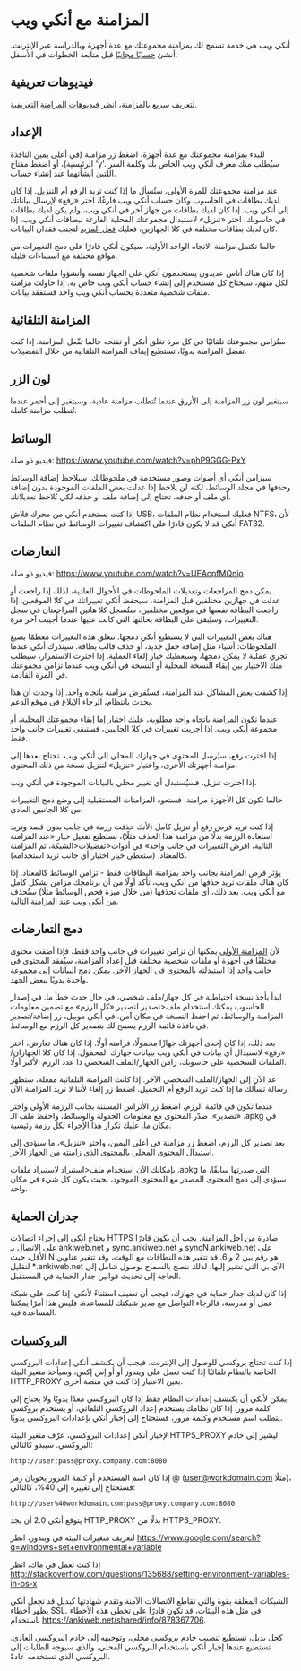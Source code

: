 # المزامنة مع أنكي ويب

أنكي ويب هي خدمة تسمح لك بمزامنة مجموعتك مع عدة أجهزة وبالدراسة عبر الإنترنت.
أنشئ [حسابًا مجانيًا](https://ankiweb.net/) قبل متابعة الخطوات في الأسفل.

## فيديوهات تعريفية

لتعريف سريع بالمزامنة، انظر
[فيديوهات المزامنة التعريفية](https://www.youtube.com/watch?v=YkiM4DPzSVc&list=PLGgmaKOIHykFoomqkBJAyGiDQ2kyiuTao&yt:cc=on).

## الإعداد

للبدء بمزامنة مجموعتك مع عدة أجهزة، اضغظ زر مزامنة (في أعلى يمين النافذة الرئيسية)،
أو اضغط مفتاح 'y'. سيُطلب منك معرف أنكي ويب الخاص بك وكلمة السر اللتين أنشأتهما
عند إنشاء حساب.

عند مزامنة مجموعتك للمرة الأولى، ستُسأل ما إذا كنت تريد الرفع أم التنزيل. إذا كان لديك
بطاقات في الحاسوب وكان حساب أنكي ويب فارغًا، اختر «رفع» لإرسال بياناتك إلى أنكي ويب.
إذا كان لديك بطاقات من جهاز آخر في أنكي ويب، ولم يكن لديك بطاقات في حاسوبك، اختر
«تنزيل» لاستبدال مجموعتك المحلية الفارغة ببطاقات أنكي ويب. إذا كان لديك بطاقات مختلفة في كلا
الجهازين، فعليك [فعل المزيد](#دمج-التعارضات) لتجنب فقدان البيانات.

حالما تكتمل مزامنة الاتجاه الواحد الأولية، سيكون أنكي قادرًا على دمج التغييرات
من مواقع مختلفة مع استثناءات قليلة.

إذا كان هناك أناس عديدون يستخدمون أنكي على الجهاز نفسه وأنشؤوا ملفات شخصية لكل منهم،
سيحتاج كل مستخدم إلى إنشاء حساب أنكي ويب خاص به. إذا حاولت مزامنة ملفات شخصية متعددة
بحساب أنكي ويب واحد فستفقد بيانات.

## المزامنة التلقائية

ستُزامن مجموعتك تلقائيًا في كل مرة تغلق أنكي أو تفتحه حالما تفّعل المزامنة.
إذا كنت تفضل المزامنة يدويًا، تستطيع إيقاف المزامنة التلقائية من خلال التفضيلات.

## لون الزر

سيتغير لون زر المزامنة إلى الأزرق عندما تُتطلب مزامنة عادية، وسيتغير إلى أحمر
عندما تُتطلب مزامنة كاملة.

## الوسائط

فيديو ذو صلة: https://www.youtube.com/watch?v=phP9GGG-PxY

سيزامن أنكي أي أصوات وصور مستخدمة في ملحوظاتك. سيلاحظ إضافة الوسائط وحذفها في مجلد الوسائط،
لكنه لن يلاحظ إذا عدلت بعض الملفات الموجودة بدون إضافة أي ملف أو حذفه. تحتاج إلى إضافة ملف أو حذفه
لكي تُلاحظ تعديلاتك.

إذا كنت تستخدم أنكي من محرك فلاش USB، فعليك استخدام نظام الملفات NTFS، لأن أنكي قد
لا يكون قادرًا على اكتشاف تغييرات الوسائط في نظام الملفات FAT32.

##  التعارضات

فيديو ذو صلة: https://www.youtube.com/watch?v=UEAcpfMQnjo

يمكن دمج المراجعات وتعديلات الملحوظات في الأحوال العادية، لذلك إذا راجعت أو عدلت
في جهازين مختلفين قبل المزامنة، سيحفظ أنكي تغييراتك في كلا الموقعين. إذا راجعت
البطاقة نفسها في موقعين مختلفين، ستُسجل كلا هاتين المراجعتان في سجل التغييرات،
وسيُبقى على البطاقة بحالتها التي كانت عليها  عندما أُجيبت آخر مرة.

هناك بعض التغييرات التي لا يستطيع أنكي دمجها. تتعلق هذه التغييرات معظمًا بصيغ الملحوظات:
أشياء مثل إضافة حقل جديد، أو حذف قالب بطاقة. سينذرك أنكي عندما تجري عملية لا يمكن دمجها،
وسيعطيك خيار إلغاء العملية. إذا اخترت الاستمرار، سيطلب منك الاختيار بين إبقاء النسخة المحلية
أو النسخة في أنكي ويب عندما تزامن مجموعتك في المرة القادمة.

إذا كشفت بعض المشاكل عند المزامنة، فستُفرض مزامنة باتجاه واحد. إذا وجدت أن هذا يحدث بانتظام،
الرجاء الإبلاغ في موقع الدعم.

عندما تكون المزامنة باتجاه واحد مطلوبة، عليك اختيار إما إبقاء مجموعتك المحلية، أو مجموعة
أنكي ويب. إذا أجريت تغييرات في كلا الجانبين، فستبقى تغييرات جانب واحد فقط.

إذا اخترت رفع، سيُرسل المحتوى في جهازك المحلي إلى أنكي ويب. تحتاج بعدها إلى مزامنة
أجهزتك الأخرى، واختيار «تنزيل» لتنزيل نسخة من ذلك المحتوى.

إذا اخترت تنزيل، فسيُستبدل أي تغيير محلي بالبيانات الموجودة في أنكي ويب.

حالما تكون كل الأجهزة مزامنة، فستعود المزامنات المستقبلية إلى وضع دمج التغييرات من
كلا الجانبين العادي.

إذا كنت تريد فرض رفع أو تنزيل كامل (لأنك حذفت رزمة في جانب بدون قصد وتريد استعادة الرزمة
بدلًا من مزامنة هذا الحذف مثلًا)، تستطيع تفعيل خيار «عند المزامنة التالية، افرض التغييرات في جانب واحد»
في أدوات&lt;تفضيلات&lt;الشبكة، ثم المزامنة كالمعتاد. (ستعطى خيار اختيار أي جانب تريد استخدامه).

يؤثر فرض المزامنة بجانب واحد بمزامنة البطاقات فقط - تزامن الوسائط كالمعتاد.
إذا كان هناك ملفات تريد حذفها من أنكي ويب، تأكد أولًا من أن برنامجك مزامن بشكل
كامل مع أنكي ويب. بعد ذلك، أي ملفات تحذفها (من خلال ميزة فحص الوسائط مثلًا) ستُحذف
من أنكي ويب عند المزامنة التالية.

## دمج التعارضات

لأن [المزامنة الأولى](#الإعداد) يمكنها أن تزامن تغييرات في جانب واحد فقط، فإذا أضفت محتوى
مختلفًا في أجهزة أو ملفات شخصية مختلفة قبل إعداد المزامنة، سيٌفقد المحتوى في جانب واحد
إذا استبدلته بالمحتوى في الجهاز الآخر. يمكن دمج البيانات إلى مجموعة واحدة يدويًا ببعض الجهد.

ابدأ بأخذ نسخة احتياطية في كل جهاز/ملف شخصي، في حال حدث خطأ ما. في إصدار الحاسوب
يمكنك استخدام ملف&lt;تصدير لتصدير «كل الرزم» مع تضمين معلومات المزامنة والوسائط،
ثم احفظ النسخة في مكان آمن. في أنكي موبيل، زر إضافة/تصدير في نافذة قائمة الرزم يسمح لك
بتصدير كل الرزم مع الوسائط.

بعد ذلك، إذا كان إحدى أجهزتك جهازًا محمولًا، فزامنه أولًا. إذا كان هناك تعارض، اختر
«رفع» لاستبدال أي بيانات في أنكي ويب ببيانات جهازك المحمول. إذا كان
كلا الجهازان/الملفات الشخصية على حاسوبك، زامن الجهاز/الملف الشخصي ذا عدد الرزم
الأكبر أولًا.

عد الآن إلى الجهاز/الملف الشخصي الآخر. إذا كانت المزامنة التلقائية مفعلة، ستظهر رسالة
تسألك ما إذا كنت تريد الرفع أم التحميل. اضغط زر إلغاء لأننا لا نريد المزامنة الآن.

عندما تكون في قائمة الرزم، اضغط زر الأتراس المسننة بجانب الرزمة الأولى واختر «تصدير».
صدّر المحتوى مع معلومات الجدولة والوسائط، واحفظ ملف الـ .apkg في مكان ما. عليك
تكرار هذا الإجراء لكل رزمة رئيسية.

بعد تصدير كل الرزم، اضغظ زر مزامنة في أعلى اليمين، واختر «تنزيل»، ما سيؤدي إلى
استبدال المحتوى المحلي بالمحتوى الذي زامنته من الجهاز الآخر.

بإمكانك الآن استخدام ملف&lt;استيراد لاستيراد ملفات .apkg التي صدرتها سابقًا، ما سيؤدي
إلى دمج المحتوى المصدر مع المحتوى الموجود، بحيث يكون كل شيء في مكان واحد.

## جدران الحماية

يحتاج أنكي إلى إجراء اتصالات HTTPS صادرة من أجل المزامنة. يجب أن يكون قادرًا على
الاتصال بـ ankiweb.net و sync.ankiweb.net و syncN.ankiweb.net على الأقل،
حيث N هو رقم بين 2 و 6. قد تتغير هذه النطاقات مع الوقت، وقد تتغير عناوين الآي بي التي تشير إليها،
لذلك ننصح بالسماح بوصول شامل إلى <span dir="ltr">\*.ankiweb.net</span> لتقليل الحاجة إلى تحديث قوانين جدار الحماية
في المستقبل.

إذا كان لديك جدار حماية في جهازك، فيجب أن تضيف استثناءً لأنكي. إذا كنت على شبكة عمل أو مدرسة،
فالرجاء التواصل مع مدير شبكتك للمساعدة، فليس هذا أمرًا يمكننا المساعدة فيه.

## البروكسيات

إذا كنت تحتاج بروكسي للوصول إلى الإنترنت، فيجب أن يكتشف أنكي إعدادات البروكسي الخاصة بالنظام
تلقائيًا إذا كنت تعمل على ويندوز أو أو إس إكس، وسيأخذ متغير البيئة HTTP_PROXY بعين الاعتبار
إذا كنت في منصة أخرى.

يمكن لأنكي أن يكتشف إعدادات النظام فقط إذا كان البروكسي معدًا يدويًا ولا يحتاج إلى كلمة مرور.
إذا كان نظامك يستخدم إعداد البروكسي التلقائي، أو يستخدم بروكسي يتطلب اسم مستخدم وكلمة مرور،
فستحتاج إلى إخبار أنكي بإعدادات البروكسي يدويًا.

لإخبار أنكي إعدادات البروكسي، عرّف متغير البيئة HTTPS_PROXY ليشير إلى خادم البروكسي.
سيبدو كالتالي:

<div dir="ltr">

    http://user:pass@proxy.company.com:8080
</div>

إذا كان اسم المستخدم أو كلمة المرور يحويان رمز @ (<user@workdomain.com> مثلًا)،
فستحتاج إلى تغييره إلى <span dir="ltr">%40</span>، كالتالي:

<div dir="ltr">

    http://user%40workdomain.com:pass@proxy.company.com:8080
</div>

يتوقع أنكي 2.0 أن يجد HTTP_PROXY بدلًا من HTTPS_PROXY.

لتعريف متغيرات البيئة في ويندوز، انظر
<https://www.google.com/search?q=windows+set+environmental+variable>

إذا كنت تعمل في ماك، انظر
<http://stackoverflow.com/questions/135688/setting-environment-variables-in-os-x>

الشبكات المغلقة بقوة والتي تقاطع الاتصالات الآمنة وتقدم شهادتها كبديل قد تجعل أنكي
يظهر أخطاء SSL. في مثل هذه البيئات، قد تكون قادرًا على تخطي هذه الأخطاء باستخدام
<https://ankiweb.net/shared/info/878367706>.

كحل بديل، تستطيع تنصيب خادم بروكسي محلي، وتوجيهه إلى خادم البروكسي العادي.
تستطيع عندها إخبار أنكي باستخدام البروكسي المحلي، والذي سيوجه الطلبات إلى البروكسي
الذي تستخدمه عادةً.
